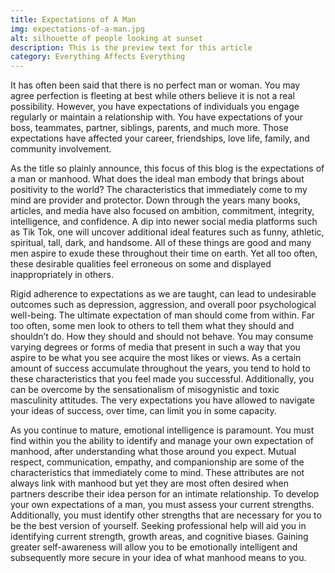 ```yaml
---
title: Expectations of A Man
img: expectations-of-a-man.jpg
alt: silhouette of people looking at sunset
description: This is the preview text for this article
category: Everything Affects Everything
---
```


It has often been said that there is no perfect man or woman. You may agree perfection is fleeting at best while others believe it is not a real possibility. However, you have expectations of individuals you engage regularly or maintain a relationship with. You have expectations of your boss, teammates, partner, siblings, parents, and much more. Those expectations have affected your career, friendships, love life, family, and community involvement.

As the title so plainly announce, this focus of this blog is the expectations of a man or manhood.  What does the ideal man embody that brings about positivity to the world? The characteristics that immediately come to my mind are provider and protector. Down through the years many books, articles, and media have also focused on ambition, commitment, integrity, intelligence, and confidence. A dip into newer social media platforms such as Tik Tok, one will uncover additional ideal features such as funny, athletic, spiritual, tall, dark, and handsome. All of these things are good and many men aspire to exude these throughout their time on earth. Yet all too often, these desirable qualities feel erroneous on some and displayed inappropriately in others. 

Rigid adherence to expectations as we are taught, can lead to undesirable outcomes such as depression, aggression, and overall poor psychological well-being. The ultimate expectation of man should come from within. Far too often, some men look to others to tell them what they should and shouldn’t do. How they should and should not behave. You may consume varying degrees or forms of media that present in such a way that you aspire to be what you see acquire the most likes or views. As a certain amount of success accumulate throughout the years, you tend to hold to these characteristics that you feel made you successful. Additionally, you can be overcome by the sensationalism of misogynistic and toxic masculinity attitudes. The very expectations you have allowed to navigate your ideas of success, over time, can limit you in some capacity. 

As you continue to mature, emotional intelligence is paramount. You must find within you the ability to identify and manage your own expectation of manhood, after understanding what those around you expect. Mutual respect, communication, empathy, and companionship are some of the characteristics that immediately come to mind. These attributes are not always link with manhood but yet they are most often desired when partners describe their idea person for an intimate relationship. To develop your own expectations of a man, you must assess your current strengths. Additionally, you must identify other strengths that are necessary for you to be the best version of yourself. Seeking professional help will aid you in identifying current strength, growth areas, and cognitive biases. Gaining greater self-awareness will allow you to be emotionally intelligent and subsequently more secure in your idea of what manhood means to you. 
